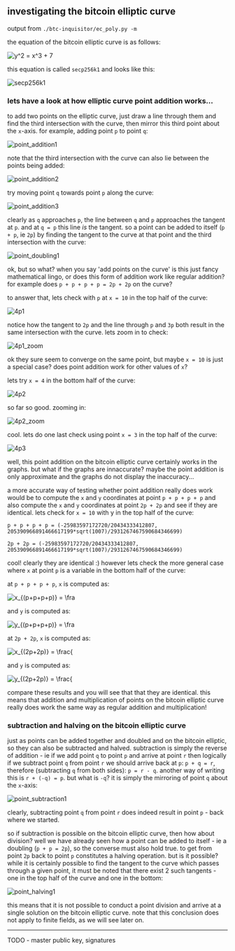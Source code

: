 ## investigating the bitcoin elliptic curve

output from `./btc-inquisitor/ec_poly.py -m`

the equation of the bitcoin elliptic curve is as follows:

![y^2 = x^3 + 7](ca1362ad69.png)

this equation is called `secp256k1` and looks like this:

![secp256k1](secp256k1.png)

### lets have a look at how elliptic curve point addition works...

to add two points on the elliptic curve, just draw a line through them and find the third intersection with the curve, then mirror this third point about the `x`-axis. for example, adding point `p` to point `q`:

![point_addition1](point_addition1.png)

note that the third intersection with the curve can also lie between the points being added:

![point_addition2](point_addition2.png)

try moving point `q` towards point `p` along the curve:

![point_addition3](point_addition3.png)

clearly as `q` approaches `p`, the line between `q` and `p` approaches the tangent at `p`. and at `q = p` this line *is* the tangent. so a point can be added to itself (`p + p`, ie `2p`) by finding the tangent to the curve at that point and the third intersection with the curve:

![point_doubling1](point_doubling1.png)

ok, but so what? when you say 'add points on the curve' is this just fancy mathematical lingo, or does this form of addition work like regular addition? for example does `p + p + p + p = 2p + 2p` on the curve?

to answer that, lets check with `p` at `x = 10` in the top half of the curve:

![4p1](4p1.png)

notice how the tangent to `2p` and the line through `p` and `3p` both result in the same intersection with the curve. lets zoom in to check:

![4p1_zoom](4p1_zoom.png)

ok they sure seem to converge on the same point, but maybe `x = 10` is just a special case? does point addition work for other values of `x`?

lets try `x = 4` in the bottom half of the curve:

![4p2](4p2.png)

so far so good. zooming in:

![4p2_zoom](4p2_zoom.png)

cool. lets do one last check using point `x = 3` in the top half of the curve:

![4p3](4p3.png)

well, this point addition on the bitcoin elliptic curve certainly works in the graphs. but what if the graphs are innaccurate? maybe the point addition is only approximate and the graphs do not display the inaccuracy...

a more accurate way of testing whether point addition really does work would be to compute the `x` and `y` coordinates at point `p + p + p + p` and also compute the `x` and `y` coordinates at point `2p + 2p` and see if they are identical. lets check for `x = 10` with y in the top half of the curve:

`p + p + p + p = (-25983597172720/20434333412807, 205390966891466617199*sqrt(1007)/2931267467590684346699)`

`2p + 2p = (-25983597172720/20434333412807, 205390966891466617199*sqrt(1007)/2931267467590684346699)`

cool! clearly they are identical :) however lets check the more general case where `x` at point `p` is a variable in the bottom half of the curve:

at `p + p + p + p`, `x` is computed as:

![x_{(p+p+p+p)} = \fra](c709765967.png)

and `y` is computed as:

![y_{(p+p+p+p)} = \fra](bc84bd5d14.png)

at `2p + 2p`, `x` is computed as:

![x_{(2p+2p)} = \frac{](dfff8fba0a.png)

and `y` is computed as:

![y_{(2p+2p)} = \frac{](985d81f486.png)

compare these results and you will see that that they are identical. this means that addition and multiplication of points on the bitcoin elliptic curve really does work the same way as regular addition and multiplication!

### subtraction and halving on the bitcoin elliptic curve

just as points can be added together and doubled and on the bitcoin elliptic, so they can also be subtracted and halved. subtraction is simply the reverse of addition - ie if we add point `q` to point `p` and arrive at point `r` then logically if we subtract point `q` from point `r` we should arrive back at `p`: `p + q = r`, therefore (subtracting `q` from both sides): `p = r - q`. another way of writing this is `r + (-q) = p`. but what is `-q`? it is simply the mirroring of point `q` about the `x`-axis:

![point_subtraction1](point_subtraction1.png)

clearly, subtracting point `q` from point `r` does indeed result in point `p` - back where we started.

so if subtraction is possible on the bitcoin elliptic curve, then how about division? well we have already seen how a point can be added to itself - ie a doubling (`p + p = 2p`), so the converse must also hold true. to get from point `2p` back to point `p` constitutes a halving operation. but is it possible? while it is certainly possible to find the tangent to the curve which passes through a given point, it must be noted that there exist 2 such tangents - one in the top half of the curve and one in the bottom:

![point_halving1](point_halving1.png)

this means that it is not possible to conduct a point division and arrive at a single solution on the bitcoin elliptic curve. note that this conclusion does not apply to finite fields, as we will see later on.


--------------------------------------------------------------------------------


TODO - master public key, signatures

